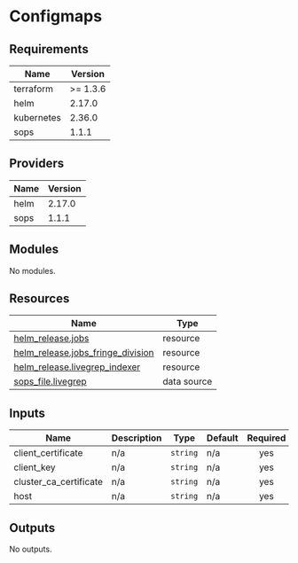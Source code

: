 # Configmaps


<!-- BEGIN_TF_DOCS -->
## Requirements

| Name | Version |
|------|---------|
| terraform | >= 1.3.6 |
| helm | 2.17.0 |
| kubernetes | 2.36.0 |
| sops | 1.1.1 |

## Providers

| Name | Version |
|------|---------|
| helm | 2.17.0 |
| sops | 1.1.1 |

## Modules

No modules.

## Resources

| Name | Type |
|------|------|
| [helm_release.jobs](https://registry.terraform.io/providers/hashicorp/helm/2.17.0/docs/resources/release) | resource |
| [helm_release.jobs_fringe_division](https://registry.terraform.io/providers/hashicorp/helm/2.17.0/docs/resources/release) | resource |
| [helm_release.livegrep_indexer](https://registry.terraform.io/providers/hashicorp/helm/2.17.0/docs/resources/release) | resource |
| [sops_file.livegrep](https://registry.terraform.io/providers/carlpett/sops/1.1.1/docs/data-sources/file) | data source |

## Inputs

| Name | Description | Type | Default | Required |
|------|-------------|------|---------|:--------:|
| client\_certificate | n/a | `string` | n/a | yes |
| client\_key | n/a | `string` | n/a | yes |
| cluster\_ca\_certificate | n/a | `string` | n/a | yes |
| host | n/a | `string` | n/a | yes |

## Outputs

No outputs.
<!-- END_TF_DOCS -->
